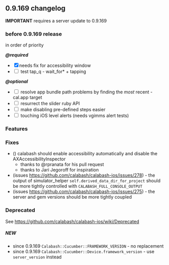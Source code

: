 ## 0.9.169 changelog

**IMPORTANT** requires a server update to 0.9.169

### before 0.9.169 release

in order of priority 

***@required***

- <input type="checkbox" checked=on>needs fix for accessibility window<br>
- <input type="checkbox"> test tap_q - wait_for* + tapping

***@optional***

- <input type="checkbox"> resolve app bundle path problems by finding the *most* recent -cal.app target
- <input type="checkbox"> resurrect the slider ruby API
- <input type="checkbox"> make disabling pre-defined steps easier
- <input type="checkbox"> touching iOS level alerts (needs vgimms alert tests)


### Features

### Fixes

- () calabash should enable accessibility automatically and disable the AXAccessibilityInspector
    - thanks to @rpranata for his pull request 
    - thanks to Jari Jegoroff for inspiration
- (issues https://github.com/calabash/calabash-ios/issues/278) - the output of simulator_helper `self.derived_data_dir_for_project` should be more tightly controlled with `CALABASH_FULL_CONSOLE_OUTPUT`
- (issues https://github.com/calabash/calabash-ios/issues/275) - the server and gem versions should be more tightly coupled

### Deprecated

See https://github.com/calabash/calabash-ios/wiki/Deprecated

##### NEW

* since 0.9.169 `Calabash::Cucumber::FRAMEWORK_VERSION` - no replacement
* since 0.9.169 `Calabash::Cucumber::Device.framework_version` - use `server_version` instead